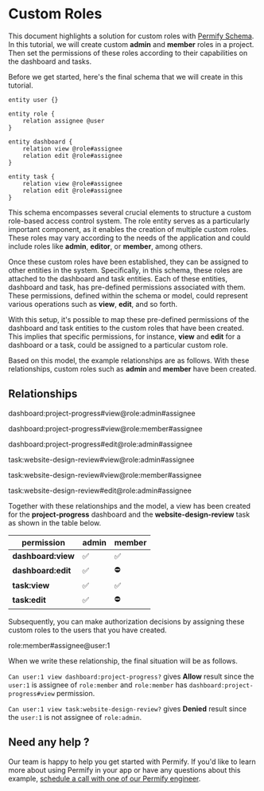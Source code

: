 
# Custom Roles

This document highlights a solution for custom roles with [Permify Schema]. In this tutorial, we will create custom **admin** and **member** roles in a project. Then set the permissions of these roles according to their capabilities on the dashboard and tasks.

[Permify Schema]: ../../getting-started/modeling

Before we get started, here's the final schema that we will create in this tutorial.

```perm
entity user {}

entity role {
    relation assignee @user
}

entity dashboard {
    relation view @role#assignee
    relation edit @role#assignee
}

entity task {
    relation view @role#assignee
    relation edit @role#assignee
}
```

This schema encompasses several crucial elements to structure a custom role-based access control system. The role entity serves as a particularly important component, as it enables the creation of multiple custom roles. These roles may vary according to the needs of the application and could include roles like **admin**, **editor**, or **member**, among others.

Once these custom roles have been established, they can be assigned to other entities in the system. Specifically, in this schema, these roles are attached to the dashboard and task entities. Each of these entities, dashboard and task, has pre-defined permissions associated with them. These permissions, defined within the schema or model, could represent various operations such as **view**, **edit**, and so forth.

With this setup, it's possible to map these pre-defined permissions of the dashboard and task entities to the custom roles that have been created. This implies that specific permissions, for instance, **view** and **edit** for a dashboard or a task, could be assigned to a particular custom role.

Based on this model, the example relationships are as follows. With these relationships, custom roles such as **admin** and **member** have been created.

## Relationships

dashboard:project-progress#view@role:admin#assignee

dashboard:project-progress#view@role:member#assignee

dashboard:project-progress#edit@role:admin#assignee

task:website-design-review#view@role:admin#assignee

task:website-design-review#view@role:member#assignee

task:website-design-review#edit@role:admin#assignee

Together with these relationships and the model, a view has been created for the **project-progress** dashboard and the **website-design-review** task as shown in the table below.

| permission         | admin | member  |
|--------------------|-------|---------|
| **dashboard:view** | ✅     | ✅       |
| **dashboard:edit** | ✅     | ⛔       |
| **task:view**      | ✅     | ✅       |
| **task:edit**      | ✅     | ⛔       |


Subsequently, you can make authorization decisions by assigning these custom roles to the users that you have created.

role:member#assignee@user:1

When we write these relationship, the final situation will be as follows.

`Can user:1 view dashboard:project-progress?` gives **Allow** result since the `user:1` is assignee of `role:member` and `role:member` has `dashboard:project-progress#view` permission.

`Can user:1 view task:website-design-review?` gives **Denied** result since the `user:1` is not assignee of `role:admin`.


## Need any help ?

Our team is happy to help you get started with Permify. If you'd like to learn more about using Permify in your app or have any questions about this example, [schedule a call with one of our Permify engineer](https://meetings-eu1.hubspot.com/ege-aytin/call-with-an-expert).

